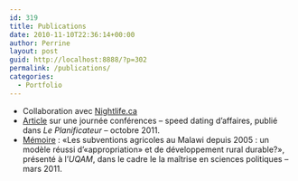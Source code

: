 ```yaml
---
id: 319
title: Publications
date: 2010-11-10T22:36:14+00:00
author: Perrine
layout: post
guid: http://localhost:8888/?p=302
permalink: /publications/
categories:
  - Portfolio
---
```

<!--more-->

  * Collaboration avec <a href="http://www.nightlife.ca/users/perrine-gogneaux" target="_blank">Nightlife.ca</a>
  * <a title="Article" href="http://localhost:8888/wp-content/uploads/2012/11/plani.jpg" target="_blank">Article</a> sur une journée conférences &#8211; speed dating d&rsquo;affaires, publié dans _Le Planificateur_ &#8211; octobre 2011.
  * <a title="Mémoire" href="http://localhost:8888/wp-content/uploads/2012/11/memoire.pdf" target="_blank">Mémoire</a> : «Les subventions agricoles au Malawi depuis 2005 : un modèle réussi d’«appropriation» et de développement rural durable?», présenté à l&rsquo;_UQAM_, dans le cadre le la maîtrise en sciences politiques &#8211; mars 2011.